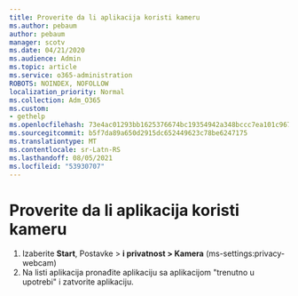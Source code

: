 ```yaml
---
title: Proverite da li aplikacija koristi kameru
ms.author: pebaum
author: pebaum
manager: scotv
ms.date: 04/21/2020
ms.audience: Admin
ms.topic: article
ms.service: o365-administration
ROBOTS: NOINDEX, NOFOLLOW
localization_priority: Normal
ms.collection: Adm_O365
ms.custom:
- gethelp
ms.openlocfilehash: 73e4ac01293bb1625376674bc19354942a348bccc7ea101c9676cf468d0df6f1
ms.sourcegitcommit: b5f7da89a650d2915dc652449623c78be6247175
ms.translationtype: MT
ms.contentlocale: sr-Latn-RS
ms.lasthandoff: 08/05/2021
ms.locfileid: "53930707"
---
```

# <a name="check-for-app-using-camera"></a>Proverite da li aplikacija koristi kameru

1. Izaberite **Start**, Postavke > **i privatnost > Kamera** (ms-settings:privacy-webcam)
2. Na listi aplikacija pronađite aplikaciju sa aplikacijom "trenutno u upotrebi" i zatvorite aplikaciju.
